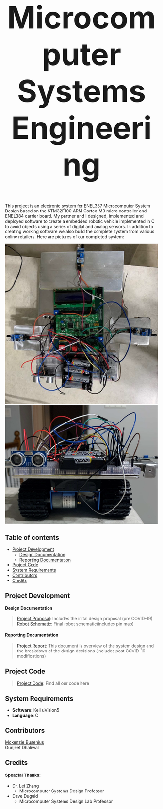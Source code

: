 <h1 align="center" style="font-size:100px" >
  Microcomputer Systems Engineering
</h1>

This project is an electronic system for ENEL387 Microcomputer System Design based on the STM32F100 ARM Cortex-M3 micro controller and ENEL384 carrier board. My partner and I designed, implemented and deployed software to create a embedded robotic vehicle implemented in C to avoid objects using a series of digital and analog sensors. In addition to creating working software we also build the complete system from various online retailers. Here are pictures of our completed system:  

![alt-text](ProjectDocumentation/Images/topview.PNG "Top view") ![alt-text](ProjectDocumentation/Images/backView.PNG "Back View")

## Table of contents
- [Project Development](#project-development)
  - [Design Documentation](#design-documentation)
  - [Reporting Documentation](#reporting-documentation)
- [Project Code](#project-code)
- [System Requirements](#system-requirements)
- [Contributors](#contributors)
- [Credits](#credits)

## Project Development
#### Design Documentation
> [Project Proposal](ProjectDocumentation/Design/387ProjectProposal.pdf): Includes the inital design proposal (pre COVID-19)   
> [Robot Schematic](ProjectDocumentation/Design/RobotSchematic.pdf): Final robot schematic(includes pin map)

#### Reporting Documentation
> [Project Report](ProjectDocumentation/Reporting/ProjectReport.pdf): This document is overview of the system design and the breakdown of the design decisions (includes post COVID-19 modifications)

## Project Code
> [Project Code](ProjectCode): Find all our code here

## System Requirements
- **Software**: Keil uVision5
- **Language**: C

## Contributors
[Mckenzie Busenius](https://github.com/macbusenius)   
Gunjeet Dhaliwal

## Credits
#### Speacial Thanks:
- Dr. Lei Zhang
  - Microcomputer Systems Design Professor
- Dave Duguid
  - Microcomputer Systems Design Lab Professor
